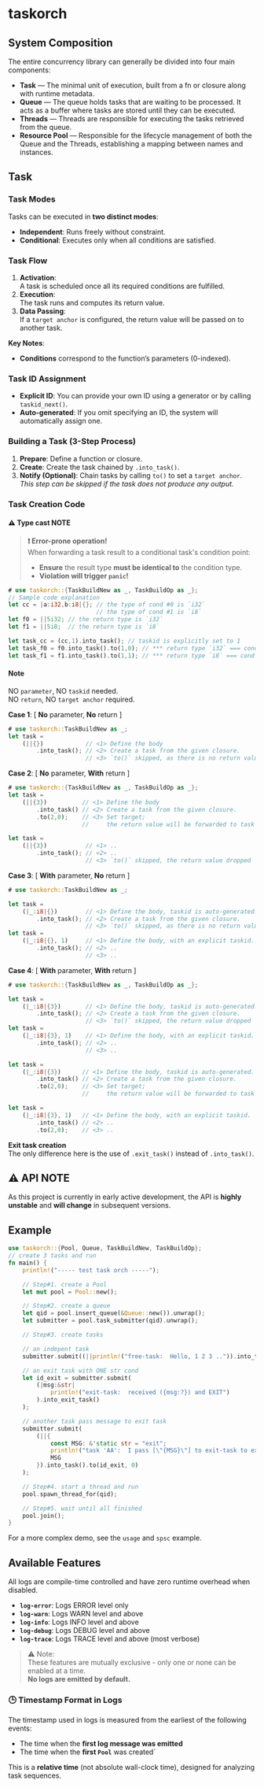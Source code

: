 taskorch
===

## System Composition
The entire concurrency library can generally be divided into four main components:

- **Task** — The minimal unit of execution, built from a fn or closure along with runtime metadata.
- **Queue** — The queue holds tasks that are waiting to be processed. It acts as a buffer where tasks are stored until they can be executed.
- **Threads** — Threads are responsible for executing the tasks retrieved from the queue.
- **Resource Pool** — Responsible for the lifecycle management of both the Queue and the Threads, establishing a mapping between names and instances.


## Task
### Task Modes
Tasks can be executed in **two distinct modes**:
- **Independent**: Runs freely without constraint.
- **Conditional**: Executes only when all conditions are satisfied.

### Task Flow
1. **Activation**:  
   A task is scheduled once all its required conditions are fulfilled.
2. **Execution**:  
   The task runs and computes its return value.
3. **Data Passing**:  
   If a `target anchor` is configured, the return value will be passed on to another task.

**Key Notes**:  
- **Conditions** correspond to the function’s parameters (0-indexed).

### Task ID Assignment
- **Explicit ID**: You can provide your own ID using a generator or by calling `taskid_next()`.
- **Auto-generated**: If you omit specifying an ID, the system will automatically assign one.

### Building a Task (3-Step Process)
1. **Prepare**:  Define a function or closure.
2. **Create**:  Create the task chained by `.into_task()`.
3. **Notify (Optional)**:  Chain tasks by calling `to()` to set a `target anchor`.  
   *This step can be skipped if the task does not produce any output.*

### Task Creation Code

#### ⚠️ Type cast NOTE
> **❗ Error-prone operation!**  
> When forwarding a task result to a conditional task's condition point:  
> - **Ensure** the result type **must be identical to** the condition type.  
> - **Violation will trigger `panic`!**  
```rust
# use taskorch::{TaskBuildNew as _, TaskBuildOp as _};
// Sample code explanation
let cc = |a:i32,b:i8|{}; // the type of cond #0 is `i32`
                         // the type of cond #1 is `i8` 
let f0 = ||5i32; // the return type is `i32`
let f1 = ||5i8;  // the return type is `i8`

let task_cc = (cc,1).into_task(); // taskid is explicitly set to 1
let task_f0 = f0.into_task().to(1,0); // *** return type `i32` === cond #0 type `i32` ***
let task_f1 = f1.into_task().to(1,1); // *** return type `i8` === cond #1 type `i8`   ***
```

#### Note
NO `parameter`, NO `taskid` needed.  
NO `return`, NO `target anchor` required.  

**Case 1**:  [ **No** parameter, **No** return ]  
```rust
# use taskorch::TaskBuildNew as _;
let task = 
    (||{})            // <1> Define the body
        .into_task(); // <2> Create a task from the given closure.
                      // <3> `to()` skipped, as there is no return value
```

**Case 2**:  [ **No** parameter, **With** return ]  
```rust
# use taskorch::{TaskBuildNew as _, TaskBuildOp as _};
let task = 
    (||{3})          // <1> Define the body
        .into_task() // <2> Create a task from the given closure.
        .to(2,0);    // <3> Set target;
                     //     the return value will be forwarded to task #2, condition #0.

let task = 
    (||{3})           // <1> ..
        .into_task(); // <2> ..
                      // <3> `to()` skipped, the return value dropped
```

**Case 3**:  [ **With** parameter, **No** return ]  
```rust
# use taskorch::TaskBuildNew as _;

let task = 
    (|_:i8|{})        // <1> Define the body, taskid is auto-generated.
        .into_task(); // <2> Create a task from the given closure.
                      // <3> `to()` skipped, as there is no return value
let task = 
    (|_:i8|{}, 1)     // <1> Define the body, with an explicit taskid.
        .into_task(); // <2> ..
                      // <3> ..
```

**Case 4**:  [ **With** parameter, **With** return ]  
```rust
# use taskorch::{TaskBuildNew as _, TaskBuildOp as _};

let task = 
    (|_:i8|{3})       // <1> Define the body, taskid is auto-generated.
        .into_task(); // <2> Create a task from the given closure.
                      // <3> `to()` skipped, the return value dropped
let task = 
    (|_:i8|{3}, 1)    // <1> Define the body, with an explicit taskid.
        .into_task(); // <2> ..
                      // <3> ..

let task = 
    (|_:i8|{3})      // <1> Define the body, taskid is auto-generated.
        .into_task() // <2> Create a task from the given closure.
        .to(2,0);    // <3> Set target;
                     //     the return value will be forwarded to task #2 and cond #0

let task = 
    (|_:i8|{3}, 1)   // <1> Define the body, with an explicit taskid.
        .into_task() // <2> ..
        .to(2,0);    // <3> ..
```
**Exit task creation**  
The only difference here is the use of `.exit_task()` instead of `.into_task()`.

## ⚠️ API NOTE
As this project is currently in early active development, the API is **highly unstable** and **will change** in subsequent versions.

## Example
```rust
use taskorch::{Pool, Queue, TaskBuildNew, TaskBuildOp};
// create 3 tasks and run 
fn main() {
    println!("----- test task orch -----");

    // Step#1. create a Pool
    let mut pool = Pool::new();

    // Step#2. create a queue
    let qid = pool.insert_queue(&Queue::new()).unwrap();
    let submitter = pool.task_submitter(qid).unwrap();

    // Step#3. create tasks

    // an indepent task
    submitter.submit((||println!("free-task:  Hello, 1 2 3 ..")).into_task());

    // an exit task with ONE str cond
    let id_exit = submitter.submit(
        (|msg:&str|
            println!("exit-task:  received ({msg:?}) and EXIT")
        ).into_exit_task()
    );

    // another task pass message to exit task
    submitter.submit(
        (||{
            const MSG: &'static str = "exit";
            println!("task 'AA':  I pass [\"{MSG}\"] to exit-task to exit");
            MSG
        }).into_task().to(id_exit, 0)
    );

    // Step#4. start a thread and run
    pool.spawn_thread_for(qid);

    // Step#5. wait until all finished
    pool.join();
}
```
For a more complex demo, see the `usage` and `spsc` example.


## Available Features
All logs are compile-time controlled and have zero runtime overhead when disabled.  

- **`log-error`**: Logs ERROR level only  
- **`log-warn`**: Logs WARN level and above  
- **`log-info`**: Logs INFO level and above  
- **`log-debug`**: Logs DEBUG level and above  
- **`log-trace`**: Logs TRACE level and above (most verbose)  

> ⚠️ Note:   
These features are mutually exclusive - only one or none can be enabled at a time.  
**No logs are emitted by default.** 

### 🕒 Timestamp Format in Logs
The timestamp used in logs is measured from the earliest of the following events:
- The time when the **first log message was emitted**
- The time when the **first `Pool`** was created`

This is a **relative time** (not absolute wall-clock time), designed for analyzing task sequences.
